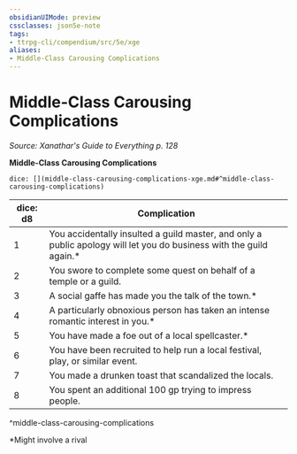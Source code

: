 ```yaml
---
obsidianUIMode: preview
cssclasses: json5e-note
tags:
- ttrpg-cli/compendium/src/5e/xge
aliases:
- Middle-Class Carousing Complications
---
```

# Middle-Class Carousing Complications
*Source: Xanathar's Guide to Everything p. 128* 

**Middle-Class Carousing Complications**

`dice: [](middle-class-carousing-complications-xge.md#^middle-class-carousing-complications)`

| dice: d8 | Complication |
|----------|--------------|
| 1 | You accidentally insulted a guild master, and only a public apology will let you do business with the guild again.* |
| 2 | You swore to complete some quest on behalf of a temple or a guild. |
| 3 | A social gaffe has made you the talk of the town.* |
| 4 | A particularly obnoxious person has taken an intense romantic interest in you.* |
| 5 | You have made a foe out of a local spellcaster.* |
| 6 | You have been recruited to help run a local festival, play, or similar event. |
| 7 | You made a drunken toast that scandalized the locals. |
| 8 | You spent an additional 100 gp trying to impress people. |
^middle-class-carousing-complications

*Might involve a rival